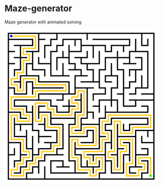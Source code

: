 # Maze-generator

Maze generator with animated solving

![Maze generator](https://github.com/fwend/Maze-generator/blob/master/maze_java.png "Maze generator")
